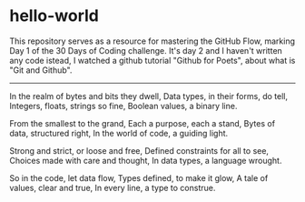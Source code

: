 # hello-world
This repository serves as a resource for mastering the GitHub Flow, marking Day 1 of the 30 Days of Coding challenge. 
It's day 2 and I haven't written any code istead, I watched a github tutorial "Github for Poets", about what is "Git and Github".


********************************************************************

In the realm of bytes and bits they dwell,
Data types, in their forms, do tell,
Integers, floats, strings so fine,
Boolean values, a binary line.

From the smallest to the grand,
Each a purpose, each a stand,
Bytes of data, structured right,
In the world of code, a guiding light.

Strong and strict, or loose and free,
Defined constraints for all to see,
Choices made with care and thought,
In data types, a language wrought.

So in the code, let data flow,
Types defined, to make it glow,
A tale of values, clear and true,
In every line, a type to construe.  
